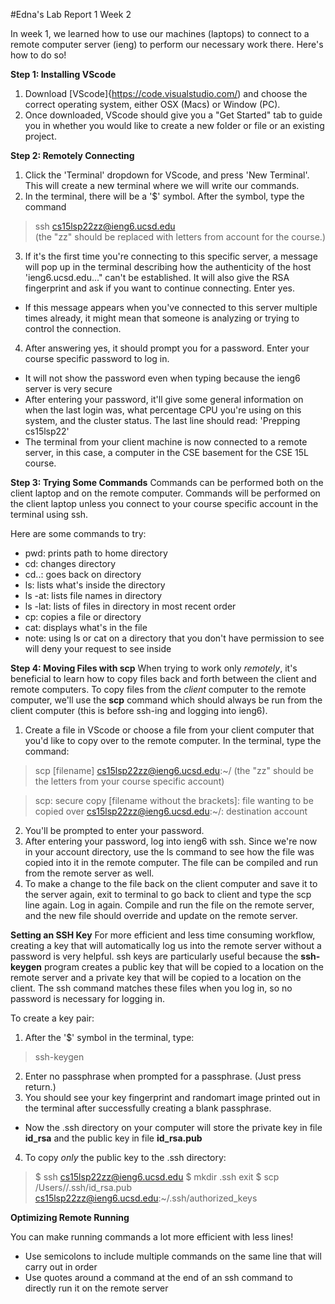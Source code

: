 #Edna's Lab Report 1 Week 2

In week 1, we learned how to use our machines (laptops) to connect to a remote computer server (ieng) to perform our necessary work there. Here's how to do so!

**Step 1: Installing VScode**

1. Download [VScode]{https://code.visualstudio.com/) and choose the correct operating system, either OSX (Macs) or Window (PC). 
2. Once downloaded, VScode should give you a "Get Started" tab to guide you in whether you would like to create a new folder or file or an existing project.


**Step 2: Remotely Connecting**

1. Click the 'Terminal' dropdown for VScode, and press 'New Terminal'. This will create a new terminal where we will write our commands.
2. In the terminal, there will be a '$' symbol. After the symbol, type the command
> ssh cs15lsp22zz@ieng6.ucsd.edu  
> (the "zz" should be replaced with letters from account for the course.)

3. If it's the first time you're connecting to this specific server, a message will pop up in the terminal describing how the authenticity of the host 'ieng6.ucsd.edu..." can't be established. It will also give the RSA fingerprint and ask if you want to continue connecting. Enter yes.
* If this message appears when you've connected to this server multiple times already, it might mean that someone is analyzing or trying to control the connection.

4. After answering yes, it should prompt you for a password. Enter your course specific password to log in. 
  * It will not show the password even when typing because the ieng6 server is very secure
* After entering your password, it'll give some general information on when the last login was, what percentage CPU you're using on this system, and the cluster status. The last line should read: 'Prepping cs15lsp22'
* The terminal from your client machine is now connected to a remote server, in this case, a computer in the CSE basement for the CSE 15L course. 

**Step 3: Trying Some Commands**
Commands can be performed both on the client laptop and on the remote computer. Commands will be performed on the client laptop unless you connect to your course specific account in the terminal using ssh.

Here are some commands to try:
* pwd: prints path to home directory
* cd: changes directory
* cd..: goes back on directory
* ls: lists what's inside the directory
* ls -at: lists file names in directory
* ls -lat: lists of files in directory in most recent order
* cp: copies a file or directory
* cat: displays what's in the file
* note: using ls or cat on a directory that you don't have permission to see will deny your request to see inside

**Step 4: Moving Files with scp**
When trying to work only *remotely*, it's beneficial to learn how to copy files back and forth between the client and remote computers. To copy files from the *client* computer to the remote computer, we'll use the **scp** command which should always be run from the client computer (this is before ssh-ing and logging into ieng6).
1. Create a file in VScode or choose a file from your client computer that you'd like to copy over to the remote computer. In the terminal, type the command:
> scp [filename] cs15lsp22zz@ieng6.ucsd.edu:~/
> (the "zz" should be the letters from your course specific account)

> scp: secure copy
> [filename without the brackets]: file wanting to be copied over
> cs15lsp22zz@ieng6.ucsd.edu:~/: destination account

2. You'll be prompted to enter your password.
3. After entering your password, log into ieng6 with ssh. Since we're now in your account directory, use the ls command to see how the file was copied into it in the remote computer. The file can be compiled and run from the remote server as well.
4. To make a change to the file back on the client computer and save it to the server again, exit to terminal to go back to client and type the scp line again. Log in again. Compile and run the file on the remote server, and the new file should override and update on the remote server. 

**Setting an SSH Key**
For more efficient and less time consuming workflow, creating a key that will automatically log us into the remote server without a password is very helpful. ssh keys are particularly useful because the **ssh-keygen** program creates a public key that will be copied to a location on the remote server and a private key that will be copied to a location on the client. The ssh command matches these files when you log in, so no password is necessary for logging in. 

To create a key pair:
1. After the '$' symbol in the terminal, type:
> ssh-keygen
2. Enter no passphrase when prompted for a passphrase. (Just press return.)
3. You should see your key fingerprint and randomart image printed out in the terminal after successfully creating a blank passphrase.
* Now the .ssh directory on your computer will store the private key in file **id_rsa** and the public key in file **id_rsa.pub**
4. To copy *only* the public key to the .ssh directory:
> $ ssh cs15lsp22zz@ieng6.ucsd.edu
> $ mkdir .ssh
> exit
> $ scp /Users/<username>/.ssh/id_rsa.pub cs15lsp22zz@ieng6.ucsd.edu:~/.ssh/authorized_keys
  
  **Optimizing Remote Running**
  
  You can make running commands a lot more efficient with less lines!
  
  * Use semicolons to include multiple commands on the same line that will carry out in order
  * Use quotes around a command at the end of an ssh command to directly run it on the remote server





